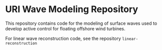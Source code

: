 # URI Wave Modeling Repository

This repository contains code for the modeling of surface waves used to develop active control for floating offshore wind turbines. 

For linear wave reconstruction code, see the repository `linear-reconstruction`
